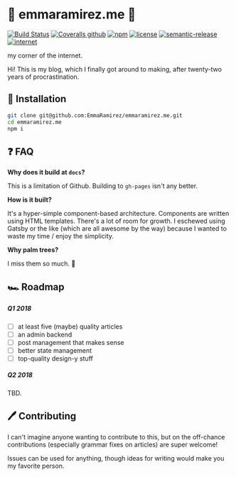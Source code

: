 # 🍍 emmaramirez.me 🍍

[![Build Status](https://img.shields.io/travis/EmmaRamirez/emmaramirez.me.svg?style=flat-square)]()
[![Coveralls github](https://img.shields.io/coveralls/github/emmaramirez/emmaramirez.me.svg?style=flat-square)]()
[![npm](https://img.shields.io/github/release/emmaramirez/emmaramirez.me.svg?style=flat-square)]()
[![license](https://img.shields.io/badge/license-MIT%20License-blue.svg?style=flat-square)]()
[![semantic-release](https://img.shields.io/badge/%20%20%F0%9F%93%A6%F0%9F%9A%80-semantic--release-e10079.svg?style=flat-square)](https://github.com/semantic-release/semantic-release)
[![internet](https://img.shields.io/badge/%F0%9F%8C%90-internet%20certified-brightgreen.svg?style=flat-square)]()


my corner of the internet.

Hi! This is my blog, which I finally got around to making, after twenty-two years of procrastination. 


## 🔧 Installation

```bash
git clone git@github.com:EmmaRamirez/emmaramirez.me.git
cd emmaramirez.me
npm i
```

## ❓ FAQ

**Why does it build at `docs`?**

This is a limitation of Github. Building to `gh-pages` isn't any better.

**How is it built?**

It's a hyper-simple component-based architecture. Components are written using HTML templates. There's a lot of room for growth. I eschewed using Gatsby or the like (which are all awesome by the way) because I wanted to waste my time / enjoy the simplicity.

**Why palm trees?**

I miss them so much. 🌴

## 🏎️ Roadmap

##### Q1 2018
- [ ] at least five (maybe) quality articles
- [ ] an admin backend
- [ ] post management that makes sense
- [ ] better state management
- [ ] top-quality design-y stuff
##### Q2 2018
TBD.

## 🖊️ Contributing

I can't imagine anyone wanting to contribute to this, but on the off-chance contributions (especially grammar fixes on articles) are super welcome!

Issues can be used for anything, though ideas for writing would make you my favorite person.